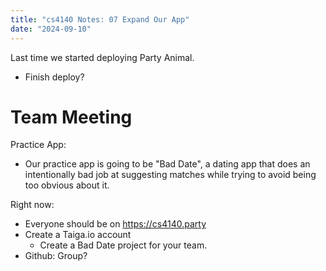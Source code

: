 ```yaml
---
title: "cs4140 Notes: 07 Expand Our App"
date: "2024-09-10"
---
```


Last time we started deploying Party Animal.

 - Finish deploy?


# Team Meeting

Practice App:

 - Our practice app is going to be "Bad Date", a dating app that does an
   intentionally bad job at suggesting matches while trying to avoid
   being too obvious about it.

Right now:

 - Everyone should be on https://cs4140.party
 - Create a Taiga.io account
   - Create a Bad Date project for your team.
 - Github: Group?
